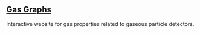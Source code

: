 ## [Gas Graphs](https://lobis.github.io/gas-graphs/)

Interactive website for gas properties related to gaseous particle detectors.

